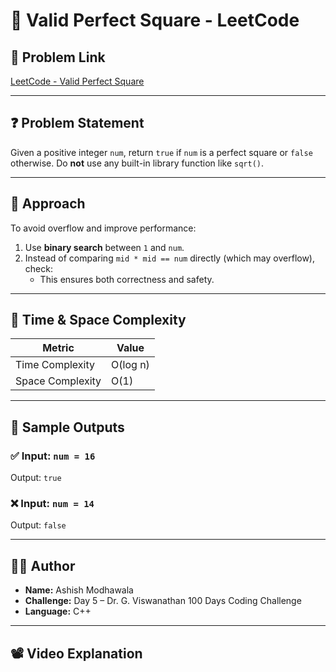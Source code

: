 # 🔢 Valid Perfect Square - LeetCode

## 🔗 Problem Link

[LeetCode - Valid Perfect Square](https://leetcode.com/problems/valid-perfect-square/)

---

## ❓ Problem Statement

Given a positive integer `num`, return `true` if `num` is a perfect square or `false` otherwise. Do **not** use any built-in library function like `sqrt()`.

---

## 🚀 Approach

To avoid overflow and improve performance:
1. Use **binary search** between `1` and `num`.
2. Instead of comparing `mid * mid == num` directly (which may overflow), check:  
   - This ensures both correctness and safety.

---

## 🧠 Time & Space Complexity

| Metric          | Value     |
|-----------------|-----------|
| Time Complexity | O(log n)  |
| Space Complexity| O(1)      |

---

## 🧪 Sample Outputs

### ✅ Input: `num = 16`
Output: `true`

### ❌ Input: `num = 14`
Output: `false`

---

## 👨‍💻 Author

- **Name:** Ashish Modhawala
- **Challenge:** Day 5 – Dr. G. Viswanathan 100 Days Coding Challenge
- **Language:** C++

---

## 📽️ Video Explanation

